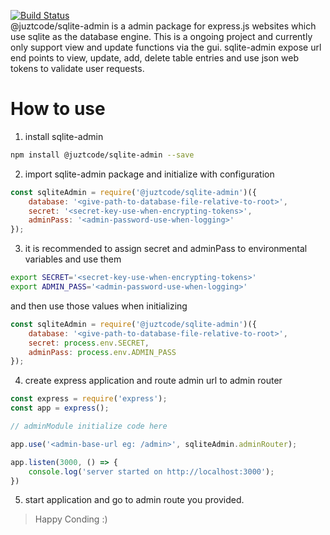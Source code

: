 [![Build Status](https://travis-ci.org/juztcode/sqlite-admin.svg?branch=master)](https://travis-ci.org/juztcode/sqlite-admin)  
@juztcode/sqlite-admin is a admin package for express.js websites which use sqlite as the database engine. This is a ongoing project and currently only support view and update functions via the gui.
sqlite-admin expose url end points to view, update, add, delete table entries and use json web tokens to validate user requests.

# How to use
1. install sqlite-admin
```bash
npm install @juztcode/sqlite-admin --save
```

2. import sqlite-admin package and initialize with configuration
```javascript
const sqliteAdmin = require('@juztcode/sqlite-admin')({
    database: '<give-path-to-database-file-relative-to-root>',
    secret: '<secret-key-use-when-encrypting-tokens>',
    adminPass: '<admin-password-use-when-logging>'
});
```

3. it is recommended to assign secret and adminPass to environmental variables and use them
```bash
export SECRET='<secret-key-use-when-encrypting-tokens>'
export ADMIN_PASS='<admin-password-use-when-logging>'
```

and then use those values when initializing
```javascript
const sqliteAdmin = require('@juztcode/sqlite-admin')({
    database: '<give-path-to-database-file-relative-to-root>',
    secret: process.env.SECRET,
    adminPass: process.env.ADMIN_PASS
});
```

4. create express application and route admin url to admin router
```javascript
const express = require('express');
const app = express();

// adminModule initialize code here

app.use('<admin-base-url eg: /admin>', sqliteAdmin.adminRouter);

app.listen(3000, () => {
    console.log('server started on http://localhost:3000');
})
```

5. start application and go to admin route you provided.

>Happy Conding :)